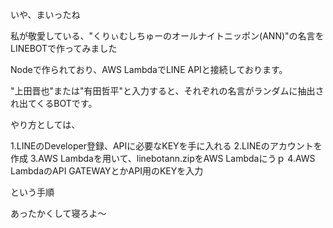 いや、まいったね

私が敬愛している、"くりぃむしちゅーのオールナイトニッポン(ANN)"の名言をLINEBOTで作ってみました

Nodeで作られており、AWS LambdaでLINE APIと接続しております。

"上田晋也"または"有田哲平"と入力すると、それぞれの名言がランダムに抽出され出てくるBOTです。

やり方としては、

  1.LINEのDeveloper登録、APIに必要なKEYを手に入れる
  2.LINEのアカウントを作成 
  3.AWS Lambdaを用いて、linebotann.zipをAWS Lambdaにうｐ
  4.AWS LambdaのAPI GATEWAYとかAPI用のKEYを入力
  
という手順

あったかくして寝ろよ～
